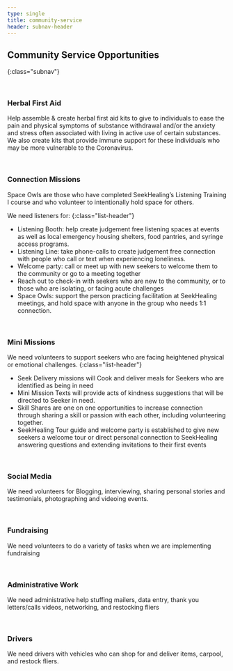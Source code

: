 ```yaml
---
type: single
title: community-service
header: subnav-header
---
```


## **Community Service Opportunities**
{:class="subnav"}

<br>

### Herbal First Aid

Help assemble & create herbal first aid kits to give to individuals to ease the pain and physical symptoms of substance withdrawal and/or the anxiety and stress often associated with living in active use of certain substances. We also create kits that provide immune support for these individuals who may be more vulnerable to the Coronavirus.

<br>

### Connection Missions

Space Owls are those who have completed SeekHealing’s Listening Training I course and who volunteer to intentionally hold space for others.

We need listeners for:
{:class="list-header"}

- Listening Booth: help create judgement free listening spaces at events as well as local emergency housing shelters, food pantries, and syringe access programs.
- Listening Line: take phone-calls to create judgement free connection with people who call or text when experiencing loneliness.
- Welcome party: call or meet up with new seekers to welcome them to the community or go to a meeting together
- Reach out to check-in with seekers who are new to the community, or to those who are isolating, or facing acute challenges
- Space Owls: support the person practicing facilitation at SeekHealing meetings, and hold space with anyone in the group who needs 1:1 connection.

<br>

### Mini Missions

We need volunteers to support seekers who are facing heightened physical or emotional challenges.
{:class="list-header"}

- Seek Delivery missions will Cook and deliver meals for Seekers who are identified as being in need
- Mini Mission Texts will provide acts of kindness suggestions that will be directed to Seeker in need.
- Skill Shares are one on one opportunities to increase connection through sharing a skill or passion with each other, including volunteering together.
- SeekHealing Tour guide and welcome party is established to give new seekers a welcome tour or direct personal connection to SeekHealing answering questions and extending invitations to their first events

<br>

### Social Media
We need volunteers for Blogging, interviewing, sharing personal stories and testimonials, photographing and videoing events.

<br>

### Fundraising
We need volunteers to do a variety of tasks when we are implementing fundraising

<br>

### Administrative Work
We need administrative help stuffing mailers, data entry, thank you letters/calls videos, networking, and restocking fliers

<br>

### Drivers
We need drivers with vehicles who can shop for and deliver items, carpool, and  restock fliers.
